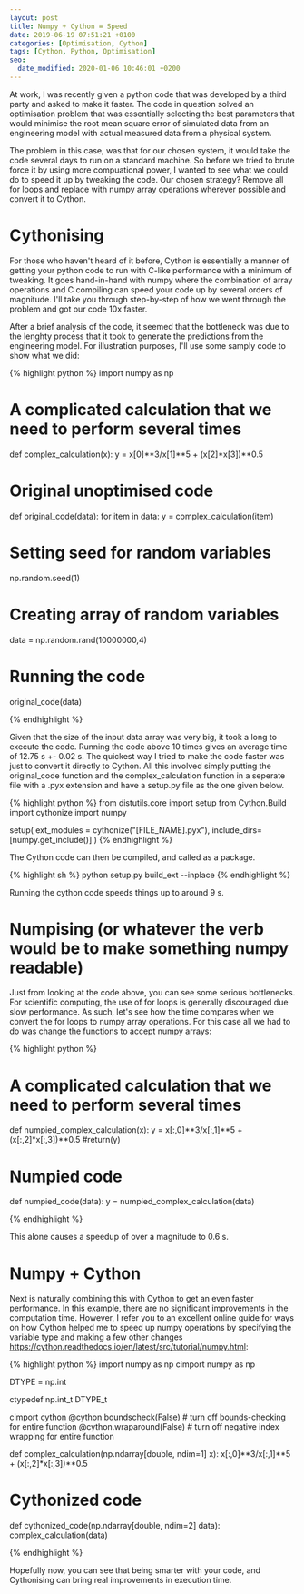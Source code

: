 ```yaml
---
layout: post
title: Numpy + Cython = Speed
date: 2019-06-19 07:51:21 +0100
categories: [Optimisation, Cython]
tags: [Cython, Python, Optimisation]
seo:
  date_modified: 2020-01-06 10:46:01 +0200
---
```



At work, I was recently given a python code that was developed by a third party and asked to make it faster. The code in question solved an optimisation problem that was essentially selecting the best parameters that would minimise the root mean square error of simulated data from an engineering model with actual measured data from a physical system. 

The problem in this case, was that for our chosen system, it would take the code several days to run on a standard machine. So before we tried to brute force it by using more compuational power, I wanted to see what we could do to speed it up by tweaking the code. Our chosen strategy? Remove all for loops and replace with numpy array operations wherever possible and convert it to Cython. 

# Cythonising

For those who haven't heard of it before, Cython is essentially a manner of getting your python code to run with C-like performance with a minimum of tweaking. It goes hand-in-hand with numpy where the combination of array operations and C compiling can speed your code up by several orders of magnitude. I'll take you through step-by-step of how we went through the problem and got our code 10x faster. 

After a brief analysis of the code, it seemed that the bottleneck was due to the lenghty process that it took to generate the predictions from the engineering model. For illustration purposes, I'll use some samply code to show what we did:

{% highlight python %}
import numpy as np

# A complicated calculation that we need to perform several times
def complex_calculation(x):
	y = x[0]**3/x[1]**5 + (x[2]*x[3])**0.5

# Original unoptimised code
def original_code(data):
	for item in data:
		y = complex_calculation(item)


# Setting seed for random variables
np.random.seed(1)

# Creating array of random variables
data = np.random.rand(10000000,4)

# Running the code
original_code(data)

{% endhighlight %}

Given that the size of the input data array was very big, it took a long to execute the code. Running the code above 10 times gives an average time of 12.75 s +- 0.02 s. The quickest way I tried to make the code faster was just to convert it directly to Cython. All this involved simply putting the original_code function and the complex_calculation function in a seperate file with a .pyx extension and have a setup.py file as the one given below. 

{% highlight python %}
from distutils.core import setup
from Cython.Build import cythonize
import numpy

setup(
    ext_modules = cythonize("[FILE_NAME].pyx"),
    include_dirs=[numpy.get_include()]
)
{% endhighlight %}

The Cython code can then be compiled, and called as a package.

{% highlight sh %}
python setup.py build_ext --inplace
{% endhighlight %}

Running the cython code speeds things up to around 9 s. 

# Numpising (or whatever the verb would be to make something numpy readable)

Just from looking at the code above, you can see some serious bottlenecks. For scientific computing, the use of for loops is generally discouraged due slow performance. As such, let's see how the time compares when we convert the for loops to numpy array operations. For this case all we had to do was change the functions to accept numpy arrays:

{% highlight python %}
# A complicated calculation that we need to perform several times
def numpied_complex_calculation(x):
	y = x[:,0]**3/x[:,1]**5 + (x[:,2]*x[:,3])**0.5
	#return(y)

# Numpied code
def numpied_code(data):
	y = numpied_complex_calculation(data)

{% endhighlight %}

This alone causes a speedup of over a magnitude to 0.6 s. 

# Numpy + Cython

Next is naturally combining this with Cython to get an even faster performance. In this example, there are no significant improvements in the computation time. However, I refer you to an excellent online guide for ways on how Cython helped me to speed up numpy operations by specifying the variable type and making a few other changes <https://cython.readthedocs.io/en/latest/src/tutorial/numpy.html>:

{% highlight python %}
import numpy as np
cimport numpy as np

DTYPE = np.int

ctypedef np.int_t DTYPE_t

cimport cython
@cython.boundscheck(False) # turn off bounds-checking for entire function
@cython.wraparound(False)  # turn off negative index wrapping for entire function

def complex_calculation(np.ndarray[double, ndim=1] x):
	x[:,0]**3/x[:,1]**5 + (x[:,2]*x[:,3])**0.5

# Cythonized code
def cythonized_code(np.ndarray[double, ndim=2] data):
	complex_calculation(data)

{% endhighlight %}

Hopefully now, you can see that being smarter with your code, and Cythonising can bring real improvements in execution time. 







